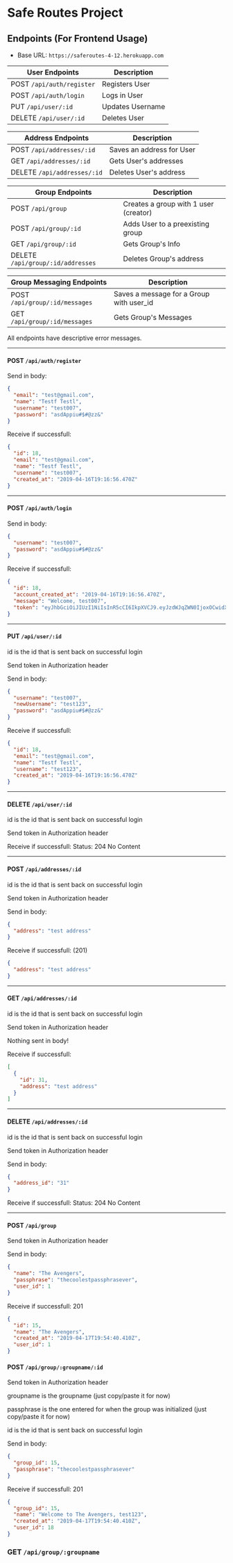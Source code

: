 # Safe Routes Project

## Endpoints (For Frontend Usage)

- Base URL: `https://saferoutes-4-12.herokuapp.com`

| User Endpoints            | Description      |
| ------------------------- | ---------------- |
| POST `/api/auth/register` | Registers User   |
| POST `/api/auth/login`    | Logs in User     |
| PUT `/api/user/:id`       | Updates Username |
| DELETE `/api/user/:id`    | Deletes User     |

| Address Endpoints           | Description               |
| --------------------------- | ------------------------- |
| POST `/api/addresses/:id`   | Saves an address for User |
| GET `/api/addresses/:id`    | Gets User's addresses     |
| DELETE `/api/addresses/:id` | Deletes User's address    |

| Group Endpoints                   | Description                           |
| --------------------------------- | ------------------------------------- |
| POST `/api/group`                 | Creates a group with 1 user (creator) |
| POST `/api/group/:id`             | Adds User to a preexisting group      |
| GET `/api/group/:id`              | Gets Group's Info                     |
| DELETE `/api/group/:id/addresses` | Deletes Group's address               |

| Group Messaging Endpoints      | Description                              |
| ------------------------------ | ---------------------------------------- |
| POST `/api/group/:id/messages` | Saves a message for a Group with user_id |
| GET `/api/group/:id/messages`  | Gets Group's Messages                    |

All endpoints have descriptive error messages.

---

#### POST `/api/auth/register`

Send in body:

```json
{
  "email": "test@gmail.com",
  "name": "Testf Testl",
  "username": "test007",
  "password": "asdAppiu#$#@zz&"
}
```

Receive if successfull:

```json
{
  "id": 18,
  "email": "test@gmail.com",
  "name": "Testf Testl",
  "username": "test007",
  "created_at": "2019-04-16T19:16:56.470Z"
}
```

---

#### POST `/api/auth/login`

Send in body:

```json
{
  "username": "test007",
  "password": "asdAppiu#$#@zz&"
}
```

Receive if successfull:

```json
{
  "id": 18,
  "account_created_at": "2019-04-16T19:16:56.470Z",
  "message": "Welcome, test007",
  "token": "eyJhbGciOiJIUzI1NiIsInR5cCI6IkpXVCJ9.eyJzdWJqZWN0IjoxOCwidXNlciI6InRlc3QwMDciLCJpYXQiOjE1NTU0NDI2OTcsImV4cCI6MTU1NTUyOTA5N30.2-1CNnh-FRZ8HzVGj1ji2iHAu3YESqxlwQZQNp_nZaQ"
}
```

---

#### PUT `/api/user/:id`

id is the id that is sent back on successful login

Send token in Authorization header

Send in body:

```json
{
  "username": "test007",
  "newUsername": "test123",
  "password": "asdAppiu#$#@zz&"
}
```

Receive if successfull:

```json
{
  "id": 18,
  "email": "test@gmail.com",
  "name": "Testf Testl",
  "username": "test123",
  "created_at": "2019-04-16T19:16:56.470Z"
}
```

---

#### DELETE `/api/user/:id`

id is the id that is sent back on successful login

Send token in Authorization header

Receive if successfull: Status: 204 No Content

---

#### POST `/api/addresses/:id`

id is the id that is sent back on successful login

Send token in Authorization header

Send in body:

```json
{
  "address": "test address"
}
```

Receive if successfull: (201)

```json
{
  "address": "test address"
}
```

---

#### GET `/api/addresses/:id`

id is the id that is sent back on successful login

Send token in Authorization header

Nothing sent in body!

Receive if successfull:

```json
[
  {
    "id": 31,
    "address": "test address"
  }
]
```

---

#### DELETE `/api/addresses/:id`

id is the id that is sent back on successful login

Send token in Authorization header

Send in body:

```json
{
  "address_id": "31"
}
```

Receive if successfull: Status: 204 No Content

---

#### POST `/api/group`

Send token in Authorization header

Send in body:

```json
{
  "name": "The Avengers",
  "passphrase": "thecoolestpassphrasever",
  "user_id": 1
}
```

Receive if successfull: 201

```json
{
  "id": 15,
  "name": "The Avengers",
  "created_at": "2019-04-17T19:54:40.410Z",
  "user_id": 1
}
```

#### POST `/api/group/:groupname/:id`

Send token in Authorization header

groupname is the groupname (just copy/paste it for now)

passphrase is the one entered for when the group was initialized (just copy/paste it for now)

id is the id that is sent back on successful login

Send in body:

```json
{
  "group_id": 15,
  "passphrase": "thecoolestpassphrasever"
}
```

Receive if successfull: 201

```json
{
  "group_id": 15,
  "name": "Welcome to The Avengers, test123",
  "created_at": "2019-04-17T19:54:40.410Z",
  "user_id": 18
}
```

### GET `/api/group/:groupname`

